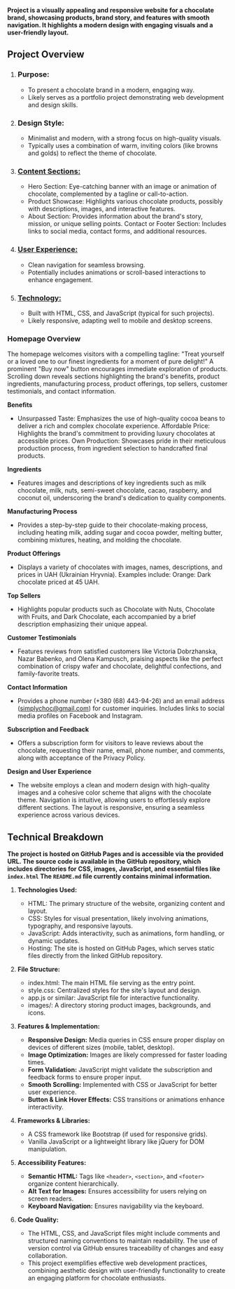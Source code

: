 **Project is a visually appealing and responsive website for a chocolate brand, showcasing products, brand story, and features with smooth navigation. It highlights a modern design with engaging visuals and a user-friendly layout.**

## Project Overview

1. ### **Purpose:**

   - To present a chocolate brand in a modern, engaging way.
   - Likely serves as a portfolio project demonstrating web development and design skills.

2. ### **Design Style:**

   - Minimalist and modern, with a strong focus on high-quality visuals.
   - Typically uses a combination of warm, inviting colors (like browns and golds) to reflect the theme of chocolate.

3. ### **<a href="#3">Content Sections:</a>**

   - Hero Section: Eye-catching banner with an image or animation of chocolate, complemented by a tagline or call-to-action.
   - Product Showcase: Highlights various chocolate products, possibly with descriptions, images, and interactive features.
   - About Section: Provides information about the brand's story, mission, or unique selling points.
     Contact or Footer Section: Includes links to social media, contact forms, and additional resources.

4. ### **<a href="#2">User Experience:</a>**

   - Clean navigation for seamless browsing.
   - Potentially includes animations or scroll-based interactions to enhance engagement.

5. ### **<a href="#1">Technology:</a>**

   - Built with HTML, CSS, and JavaScript (typical for such projects).
   - Likely responsive, adapting well to mobile and desktop screens.

### Homepage Overview <section id="3"></section>

The homepage welcomes visitors with a compelling tagline: "Treat yourself or a loved one to our finest ingredients for a moment of pure delight!" A prominent "Buy now" button encourages immediate exploration of products. Scrolling down reveals sections highlighting the brand's benefits, product ingredients, manufacturing process, product offerings, top sellers, customer testimonials, and contact information.

**Benefits**

- Unsurpassed Taste: Emphasizes the use of high-quality cocoa beans to deliver a rich and complex chocolate experience. Affordable Price: Highlights the brand's commitment to providing luxury chocolates at accessible prices. Own Production: Showcases pride in their meticulous production process, from ingredient selection to handcrafted final products.

**Ingredients**

- Features images and descriptions of key ingredients such as milk chocolate, milk, nuts, semi-sweet chocolate, cacao, raspberry, and coconut oil, underscoring the brand's dedication to quality components.

**Manufacturing Process**

- Provides a step-by-step guide to their chocolate-making process, including heating milk, adding sugar and cocoa powder, melting butter, combining mixtures, heating, and molding the chocolate.

**Product Offerings**

- Displays a variety of chocolates with images, names, descriptions, and prices in UAH (Ukrainian Hryvnia). Examples include: Orange: Dark chocolate priced at 45 UAH.

**Top Sellers**

- Highlights popular products such as Chocolate with Nuts, Chocolate with Fruits, and Dark Chocolate, each accompanied by a brief description emphasizing their unique appeal.

**Customer Testimonials**

- Features reviews from satisfied customers like Victoria Dobrzhanska, Nazar Babenko, and Olena Kampusch, praising aspects like the perfect combination of crispy wafer and chocolate, delightful confections, and family-favorite treats.

**Contact Information**

- Provides a phone number (+380 (68) 443-94-26) and an email address (simplychoc@gmail.com) for customer inquiries. Includes links to social media profiles on Facebook and Instagram.

**Subscription and Feedback**

- Offers a subscription form for visitors to leave reviews about the chocolate, requesting their name, email, phone number, and comments, along with acceptance of the Privacy Policy.

**Design and User Experience** <section id="2"></section>

- The website employs a clean and modern design with high-quality images and a cohesive color scheme that aligns with the chocolate theme. Navigation is intuitive, allowing users to effortlessly explore different sections. The layout is responsive, ensuring a seamless experience across various devices.

## Technical Breakdown <section id="1"></section>

**The project is hosted on GitHub Pages and is accessible via the provided URL. The source code is available in the GitHub repository, which includes directories for CSS, images, JavaScript, and essential files like `index.html` The `README.md` file currently contains minimal information.**

1. **Technologies Used:**

   - HTML: The primary structure of the website, organizing content and layout.
   - CSS: Styles for visual presentation, likely involving animations, typography, and responsive layouts.
   - JavaScript: Adds interactivity, such as animations, form handling, or dynamic updates.
   - Hosting: The site is hosted on GitHub Pages, which serves static files directly from the linked GitHub repository.

2. **File Structure:**

   - index.html: The main HTML file serving as the entry point.
   - style.css: Centralized styles for the site's layout and design.
   - app.js or similar: JavaScript file for interactive functionality.
   - images/: A directory storing product images, backgrounds, and icons.

3. **Features & Implementation:**

   - **Responsive Design:** Media queries in CSS ensure proper display on devices of different sizes (mobile, tablet, desktop).
   - **Image Optimization:** Images are likely compressed for faster loading times.
   - **Form Validation:** JavaScript might validate the subscription and feedback forms to ensure proper input.
   - **Smooth Scrolling:** Implemented with CSS or JavaScript for better user experience.
   - **Button & Link Hover Effects:** CSS transitions or animations enhance interactivity.

4. **Frameworks & Libraries:**

   - A CSS framework like Bootstrap (if used for responsive grids).
   - Vanilla JavaScript or a lightweight library like jQuery for DOM manipulation.

5. **Accessibility Features:**

   - **Semantic HTML:** Tags like `<header>`, `<section>`, and `<footer>` organize content hierarchically.
   - **Alt Text for Images:** Ensures accessibility for users relying on screen readers.
   - **Keyboard Navigation:** Ensures navigability via the keyboard.

6. **Code Quality:**

   - The HTML, CSS, and JavaScript files might include comments and structured naming conventions to maintain readability.
     The use of version control via GitHub ensures traceability of changes and easy collaboration.
   - This project exemplifies effective web development practices, combining aesthetic design with user-friendly functionality to create an engaging platform for chocolate enthusiasts.
